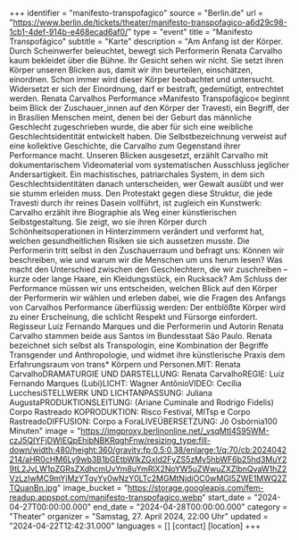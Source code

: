 +++
identifier = "manifesto-transpofagico"
source = "Berlin.de"
url = "https://www.berlin.de/tickets/theater/manifesto-transpofagico-a6d29c98-1cb1-4def-914b-e468ecad6af0/"
type = "event"
title = "Manifesto Transpofágico"
subtitle = "Karte"
description = "Am Anfang ist der Körper. Durch Scheinwerfer beleuchtet, bewegt sich Performerin Renata Carvalho kaum bekleidet über die Bühne. Ihr Gesicht sehen wir nicht. Sie setzt ihren Körper unseren Blicken aus, damit wir ihn beurteilen, einschätzen, einordnen. Schon immer wird dieser Körper beobachtet und untersucht. Widersetzt er sich der Einordnung, darf er bestraft, gedemütigt, entrechtet werden. Renata Carvalhos Performance »Manifesto Transpofágico« beginnt beim Blick der Zuschauer_innen auf den Körper der Travesti, ein Begriff, der in Brasilien Menschen meint, denen bei der Geburt das männliche Geschlecht zugeschrieben wurde, die aber für sich eine weibliche Geschlechtsidentität entwickelt haben. Die Selbstbezeichnung verweist auf eine kollektive Geschichte, die Carvalho zum Gegenstand ihrer Performance macht. Unseren Blicken ausgesetzt, erzählt Carvalho mit dokumentarischem Videomaterial vom systematischen Ausschluss jeglicher Andersartigkeit. Ein machistisches, patriarchales System, in dem sich Geschlechtsidentitäten danach unterscheiden, wer Gewalt ausübt und wer sie stumm erleiden muss. Den Protestakt gegen diese Struktur, die jede Travesti durch ihr reines Dasein vollführt, ist zugleich ein Kunstwerk: Carvalho erzählt ihre Biographie als Weg einer künstlerischen Selbstgestaltung. Sie zeigt, wo sie ihren Körper durch Schönheitsoperationen in Hinterzimmern verändert und verformt hat, welchen gesundheitlichen Risiken sie sich aussetzen musste. Die Performerin tritt selbst in den Zuschauerraum und befragt uns: Können wir beschreiben, wie und warum wir die Menschen um uns herum lesen? Was macht den Unterschied zwischen den Geschlechtern, die wir zuschreiben – kurze oder lange Haare, ein Kleidungsstück, ein Rucksack? Am Schluss der Performance müssen wir uns entscheiden, welchen Blick auf den Körper der Performerin wir wählen und erleben dabei, wie die Fragen des Anfangs von Carvalhos Performance überflüssig werden: Der entblößte Körper wird zu einer Erscheinung, die schlicht Respekt und Fürsorge einfordert. Regisseur Luiz Fernando Marques und die Performerin und Autorin Renata Carvalho stammen beide aus Santos im Bundesstaat São Paulo. Renata bezeichnet sich selbst als Transpologin, eine Kombination der Begriffe Transgender und Anthropologie, und widmet ihre künstlerische Praxis dem Erfahrungsraum von trans* Körpern und Personen.MIT: Renata CarvalhoDRAMATURGIE UND DARSTELLUNG: Renata CarvalhoREGIE: Luiz Fernando Marques (Lubi)LICHT: Wagner AntônioVIDEO: Cecília LucchesiSTELLWERK UND LICHTANPASSUNG: Juliana AugustaPRODUKTIONSLEITUNG: (Ariane Cuminale and Rodrigo Fidelis) Corpo Rastreado KOPRODUKTION: Risco Festival, MITsp e Corpo RastreadoDIFFUSION: Corpo a ForaLIVEÜBERSETZUNG: Jô Osbórnia100 Minuten"
image = "https://imgproxy.berlinonline.net/_vsqMtI4S95WM-czJ5QIYFjDWlEQpEhibNBKRqghFnw/resizing_type:fill-down/width:480/height:360/gravity:fp:0.5:0.38/enlarge:1/q:70/cb:2024042214/aHR0cHM6Ly9wb3B1bGEtbWlkZGxld2FyZS5zMy5hbWF6b25hd3MuY29tL2JvLW1pZGRsZXdhcmUvYm8uYmRlX2NoYW5uZWwuZXZlbnQvaW1hZ2VzLzIwMC9mYjMzYTgyYy0wNzY0LTc2MGMtNjdjOC0wMGI5ZWE1MWQ2ZTQuanBn.jpg"
image_bucket = "https://storage.googleapis.com/fem-readup.appspot.com/manifesto-transpofagico.webp"
start_date = "2024-04-27T00:00:00.000"
end_date = "2024-04-28T00:00:00.000"
category = "Theater"
organizer = "Samstag, 27. April 2024, 22:00 Uhr"
updated = "2024-04-22T12:42:31.000"
languages = []
[contact]
[location]
+++